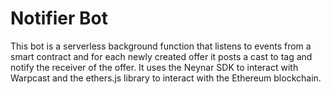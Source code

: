 # Notifier Bot

This bot is a serverless background function that listens to events from a smart contract and for each newly created offer it posts a cast to tag and notify the receiver of the offer. It uses the Neynar SDK to interact with Warpcast and the ethers.js library to interact with the Ethereum blockchain.
